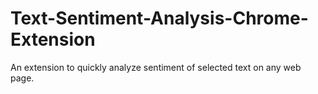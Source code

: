 # Text-Sentiment-Analysis-Chrome-Extension
An extension to quickly analyze sentiment of selected text on any web page.
